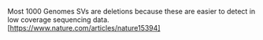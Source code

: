 Most 1000 Genomes SVs are deletions because these are easier to detect in low coverage sequencing data.[https://www.nature.com/articles/nature15394]

